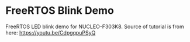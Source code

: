 # FreeRTOS Blink Demo
FreeRTOS LED blink demo for NUCLEO-F303K8. Source of tutorial is from here: https://youtu.be/CdpgqpuPSyQ